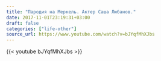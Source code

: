 ```yaml
---
title: "Пародия на Меркель. Актер Саша Любанов."
date: 2017-11-01T23:19:31+03:00
draft: false
categories: ["life-other"]
source_url: https://www.youtube.com/watch?v=bJYqfMhXJbs
---
```

<div class="row">
  <div class="col-sm-6">
    {{< youtube bJYqfMhXJbs >}}
  </div>
</div>
<!--more-->
